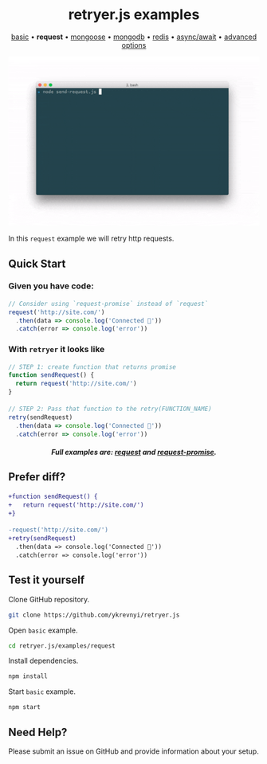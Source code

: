 
<h1 align="center">retryer.js examples</h1>

<p align="center">
  <a href="https://github.com/ykrevnyi/reconnect/blob/docs/examples/basic/">basic</a> &bull;
  <b>request</b> &bull;
  <a href="https://github.com/ykrevnyi/reconnect/blob/docs/examples/mongoose/">mongoose</a> &bull;
  <a href="https://github.com/ykrevnyi/reconnect/blob/docs/examples/mongodb/">mongodb</a> &bull;
  <a href="https://github.com/ykrevnyi/reconnect/blob/docs/examples/redis/">redis</a> &bull;
  <a href="https://github.com/ykrevnyi/reconnect/blob/docs/examples/async-await/">async/await</a> &bull;
  <a href="https://github.com/ykrevnyi/reconnect/blob/docs/examples/advanced-options/">advanced options</a>
</p>

<p align="center">
  <img src="https://github.com/ykrevnyi/reconnect/blob/docs/docs/retryer-v1.5.1.gif" alt="retryer.js intro"/>
</p>

In this `request` example we will retry http requests.

## Quick Start

### Given you have code:

```javascript
// Consider using `request-promise` instead of `request`
request('http://site.com/')
  .then(data => console.log('Connected 🎉'))
  .catch(error => console.log('error'))
```

### With `retryer` it looks like
```javascript
// STEP 1: create function that returns promise
function sendRequest() {
  return request('http://site.com/')
}

// STEP 2: Pass that function to the retry(FUNCTION_NAME)
retry(sendRequest)
  .then(data => console.log('Connected 🎉'))
  .catch(error => console.log('error'))
```
<h5 align="center">Full examples are: <a href="https://github.com/ykrevnyi/reconnect/blob/docs/examples/request/request.js">request</a> and <a href="https://github.com/ykrevnyi/reconnect/blob/docs/examples/request/request-promise.js">request-promise</a>.</h5>

## Prefer diff?
```diff
+function sendRequest() {
+   return request('http://site.com/')
+}

-request('http://site.com/')
+retry(sendRequest)
  .then(data => console.log('Connected 🎉'))
  .catch(error => console.log('error'))
```

## Test it yourself
Clone GitHub repository.
```bash
git clone https://github.com/ykrevnyi/retryer.js
```

Open `basic` example.
```bash
cd retryer.js/examples/request
```

Install dependencies.
```bash
npm install
```

Start `basic` example.
```bash
npm start
```

## Need Help?
Please submit an issue on GitHub and provide information about your setup.
